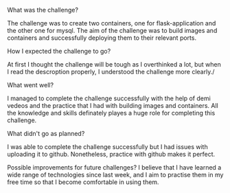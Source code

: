 What was the challenge?

The challenge was to create two containers, one for flask-application and the other one for mysql. The aim of the challenge was to build images and containers and successfully deploying them to their relevant ports. 

How I expected the challenge to go?

At first I thought the challenge will be tough as I overthinked a lot, but when I read the descroption properly, I understood the challenge more clearly./ 

What went well?

I managed to complete the challenge successfully with the help of demi vedeos and the practice that I had with building images and containers. All the knowledge and skills definately playes a huge role for completing this challenge. 

What didn't go as planned?

I was able to complete the challenge successfully but I had issues with uploading it to github. Nonetheless, practice with github makes it perfect. 

Possible improvements for future challenges?
I believe that I have learned a wide range of technologies since last week, and I aim to practise them in my free time so that I become comfortable in using them.
